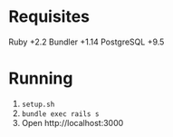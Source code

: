 # Requisites

Ruby +2.2
Bundler +1.14
PostgreSQL +9.5

# Running

1. `setup.sh`
2. `bundle exec rails s`
3.  Open http://localhost:3000
